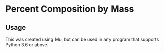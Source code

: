 # Percent Composition by Mass

## Usage
This was created using Mu, but can be used in any program that supports Python 3.6 or above.
